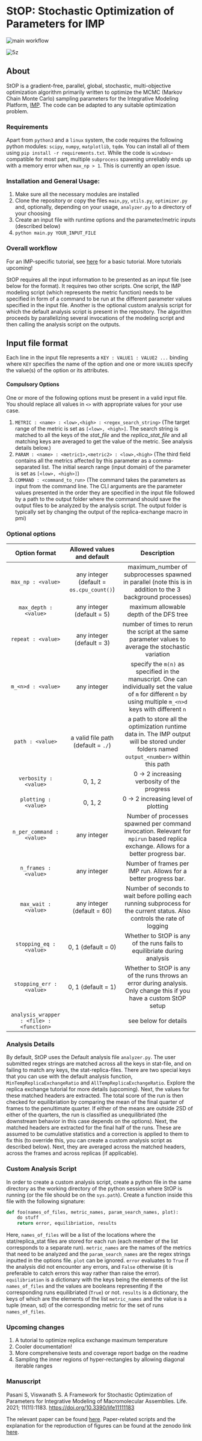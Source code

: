 # StOP: Stochastic Optimization of Parameters for IMP

![main workflow](https://github.com/isblab/stop/actions/workflows/pytest.yml/badge.svg)

![5z](https://user-images.githubusercontent.com/8314735/140460073-3093167c-dbc4-4560-bbb3-6e6c74d79124.png)

## About
StOP is a gradient-free, parallel, global, stochastic, multi-objective optimization algorithm primarily written to optimize the MCMC (Markov Chain Monte Carlo) sampling parameters for the Integrative Modeling Platform, [IMP](https://integrativemodeling.org). 
The code can be adapted to any suitable optimization problem.

### Requirements
Apart from `python3` and a `linux` system, the code requires the following python modules: `scipy`, `numpy`, `matplotlib`, `tqdm`. You can install all of them using `pip install -r requirements.txt`. While the code is `windows`-compatible for most part, multiple `subprocess` spawning unreliably ends up with a memory error when `max_np > 1`. This is currently an open issue.

### Installation and General Usage:
1. Make sure all the necessary modules are installed
2. Clone the repository or copy the files `main,py`, `utils.py`, `optimizer.py` and, optionally, depending on your usage, `analyzer.py` to a directory of your choosing
3. Create an input file with runtime options and the parameter/metric inputs (described below)
4. `python main.py YOUR_INPUT_FILE`

### Overall workflow
For an IMP-specific tutorial, see [here](https://github.com/isblab/stop/blob/main/tutorial/tutorial_basic.md) for a basic tutorial. More tutorials upcoming!

StOP requires all the input information to be presented as an input file (see below for the format). It requires two other scripts. One script, the IMP modeling script (which represents the metric function) needs to be specified in form of a command to be run at the different parameter values specified in the input file. Another is the optional custom analysis script for which the default analysis script is present in the repository. The algorithm proceeds by parallelizing several invocations of the modeling script and then calling the analysis script on the outputs.

## Input file format
Each line in the input file represents a `KEY : VALUE1 : VALUE2 ...` binding where `KEY` specifies the name of the option and one or more `VALUE`s specify the value(s) of the option or its attributes.

#### Compulsory Options
One or more of the following options must be present in a valid input file. You should replace all values in `<>` with appropriate values for your use case.

1. `METRIC : <name> : <low>,<high> : <regex_search_string>` (The target range of the metric is set as `[<low>, <high>]`. The search string is matched to all the keys of the *stat_file* and the *replica_stat_file* and all matching keys are averaged to get the value of the metric. See analysis details below.)
2. `PARAM : <name> : <metric1>,<metric2> : <low>,<high>` (The third field contains all the metrics affected by this parameter as a comma-separated list. The initial search range (input domain) of the parameter is set as `[<low>, <high>]`)
3. `COMMAND : <command_to_run>` (The command takes the parameters as input from the command line. The CLI arguments are the parameter values presented in the order they are specified in the input file followed by a path to the output folder where the command should save the output files to be analyzed by the analysis script. The output folder is typically set by changing the output of the replica-exchange macro in pmi)

### Optional options
| Option format | Allowed values and default | Description |
|:-------------:|:-------:|:-------:|
|`max_np : <value>`| any integer (default = `os.cpu_count()`) | maximum_number of subprocesses spawned in parallel (note this is in addition to the 3 background processes)|
|`max_depth : <value>`|any integer (default = 5)|maximum allowable depth of the DFS tree|
|`repeat : <value>`|any integer (default = 3)|number of times to rerun the script at the same parameter values to average the stochastic variation|
|`m_<n>d : <value>`|any integer|specify the `m(n)` as specified in the manuscript. One can individually set the value of `m` for different `n` by using multiple `m_<n>d` keys with different `n`|
|`path : <value>`|a valid file path (default = `./`)|a path to store all the optimization runtime data in. The IMP output will be stored under folders named `output_<number>` within this path|
|`verbosity : <value>`|0, 1, 2| 0 -> 2 increasing verbosity of the progress|
|`plotting : <value>`|0, 1, 2| 0 -> 2 increasing level of plotting|
|`n_per_command : <value>`|any integer| Number of processes spawned per command invocation. Relevant for `mpirun` based replica exchange. Allows for a better progress bar.|
|`n_frames : <value>`|any integer| Number of frames per IMP run. Allows for a better progress bar.|
|`max_wait : <value>`|any integer (default = 60)|Number of seconds to wait before polling each running subprocess for the current status. Also controls the rate of logging|
|`stopping_eq : <value>`|0, 1 (default = 0)| Whether to StOP is any of the runs fails to equilibriate during analysis|
|`stopping_err : <value>`|0, 1 (default = 1)| Whether to StOP is any of the runs throws an error during analysis. Only change this if you have a custom StOP setup|
|`analysis_wrapper : <file> : <function>`||see below for details|


### Analysis Details

By default, StOP uses the Default analysis file `analyzer.py`. The user submitted regex strings are matched across all the keys in stat-file, and on failing to match any keys, the stat-replica-files. There are two special keys that you can use with the default analysis function, `MinTempReplicaExchangeRatio` and `AllTempReplicaExchangeRatio`. Explore the replica exchange tutorial for more details (upcoming). Next, the values for these matched headers are extracted. The total score of the run is then checked for equilibriation by comparing the mean of the final quarter of frames to the penultimate quarter. If either of the means are outside 2SD of either of the quarters, the run is classified as unequilibriated (the downstream behavior in this case depends on the options). Next, the matched headers are extracted for the final half of the runs. These are assumed to be cumulative statistics and a correction is applied to them to fix this (to override this, you can create a custom analysis script as described below). Next, they are averaged across the matched headers, across the frames and across replicas (if applicable).

### Custom Analysis Script

In order to create a custom analysis script, create a python file in the same directory as the working directory of the python session where StOP is running (or the file should be on the `sys.path`). Create a function inside this file with the following signature:
```python
def foo(names_of_files, metric_names, param_search_names, plot):
	do stuff
	return error, equilibriation, results
```
Here, `names_of_files` will be a list of the locations where the stat/replica_stat files are stored for each run (each member of the list corresponds to a separate run). `metric_names` are the names of the metrics that need to be analyzed and the `param_search_names` are the regex strings inputted in the options file. `plot` can be ignored. `error` evaluates to `True` if the analysis did not encounter any errors, and `False` otherwise (it is preferable to catch errors this way rather than raise the error). `equilibriation` is a dictionary with the keys being the elements of the list `names_of_files` and the values are booleans representing if the corresponding runs equilibriated (`True`) or not. `results` is a dictionary, the keys of which are the elements of the list `metric_names` and the value is a tuple (mean, sd) of the corresponding metric for the set of runs `names_of_files`. 

### Upcoming changes

1. A tutorial to optimize replica exchange maximum temperature
2. Cooler documentation!
3. More comprehensive tests and coverage report badge on the readme
4. Sampling the inner regions of hyper-rectangles by allowing diagonal iterable ranges

### Manuscript

Pasani S, Viswanath S. A Framework for Stochastic Optimization of Parameters for Integrative Modeling of Macromolecular Assemblies. Life. 2021; 11(11):1183. https://doi.org/10.3390/life11111183

The relevant paper can be found [here](https://doi.org/10.3390/life11111183). Paper-related scripts and the explanation for the reproduction of figures can be found at the zenodo link [here](https://doi.org/10.5281/zenodo.5521444).
